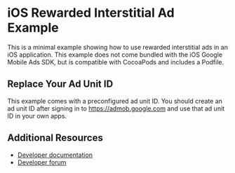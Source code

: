 # iOS Rewarded Interstitial Ad Example

This is a minimal example showing how to use rewarded interstitial ads in an iOS
application. This example does not come bundled with the iOS Google Mobile Ads
SDK, but is compatible with CocoaPods and includes a Podfile.

## Replace Your Ad Unit ID

This example comes with a preconfigured ad unit ID. You should create an ad unit
ID after signing in to https://admob.google.com and use that ad unit ID in your
own apps.

## Additional Resources

*   [Developer documentation](https://developers.google.com/ad-manager/mobile-ads-sdk)
*   [Developer forum](https://groups.google.com/g/google-admob-ads-sdk)
